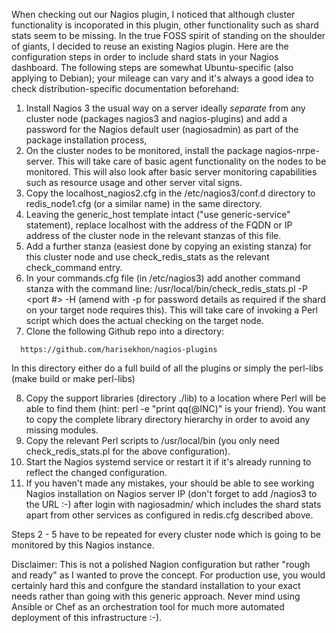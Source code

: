 When checking out our Nagios plugin, I noticed that although cluster functionality is incoporated in this plugin, other 
functionality such as shard stats seem to be missing.
In the true FOSS spirit of standing on the shoulder of giants, I decided to reuse an existing Nagios plugin. Here
are the configuration steps in order to include shard stats in your Nagios dashboard. The following steps are
somewhat Ubuntu-specific (also applying to Debian); your mileage can vary and it's always a good idea to check 
distribution-specific documentation beforehand:

1. Install Nagios 3 the usual way on a server ideally _separate_ from any cluster node (packages nagios3 and 
nagios-plugins) and add a password for the Nagios default user (nagiosadmin) as part of the package installation process,
2. On the cluster nodes to be monitored, install the package nagios-nrpe-server. This will take care of basic agent
functionality on the nodes to be monitored. This will also look after basic server monitoring capabilities such as resource
usage and other server vital signs.
3. Copy the localhost_nagios2.cfg in the /etc/nagios3/conf.d directory to redis_node1.cfg (or a similar name) in the same 
directory.
4. Leaving the generic_host template intact ("use generic-service" statement), replace localhost with the 
address of the FQDN or IP address of the cluster node in the relevant stanzas of this file. 
5. Add a further stanza (easiest done by copying an existing stanza) for this cluster node and use check_redis_stats 
as the relevant check_command entry. 
6. In your commands.cfg file (in /etc/nagios3) add another command stanza with the command line: 
/usr/local/bin/check_redis_stats.pl -P <port #> -H <target node address>
(amend with -p for password details as required if the shard on your target node requires this).
This will take care of invoking a Perl script which does the actual checking on the target node.
7. Clone the following Github repo into a directory:
```
  https://github.com/harisekhon/nagios-plugins
 ```
In this directory either do a full build of all the plugins or simply the perl-libs (make build or make perl-libs)

8. Copy the support libraries (directory ./lib) to a location where Perl will be able to find them 
(hint: perl -e "print qq(@INC)" is your friend). 
You want to copy the complete library directory hierarchy in order to avoid any missing modules.
9. Copy the relevant Perl scripts to /usr/local/bin (you only need check_redis_stats.pl for the above configuration). 
10. Start the Nagios systemd service or restart it if it's already running to reflect the changed configuration.
11. If you haven't made any mistakes, your should be able to see working Nagios installation on Nagios server IP (don't forget 
to add /nagios3 to the URL :-) after login with nagiosadmin/<password> which includes the shard stats apart from other
services as configured in redis.cfg described above.
  
Steps 2 - 5 have to be repeated for every cluster node which is going to be monitored by this Nagios instance.

Disclaimer: This is not a polished Nagion configuration but rather "rough and ready" as I wanted to prove the concept.
For production use, you would certainly hard this and confgure the standard installation to your exact needs rather
than going with this generic approach. Never mind using Ansible or Chef as an orchestration tool for much more automated
deployment of this infrastructure :-).
